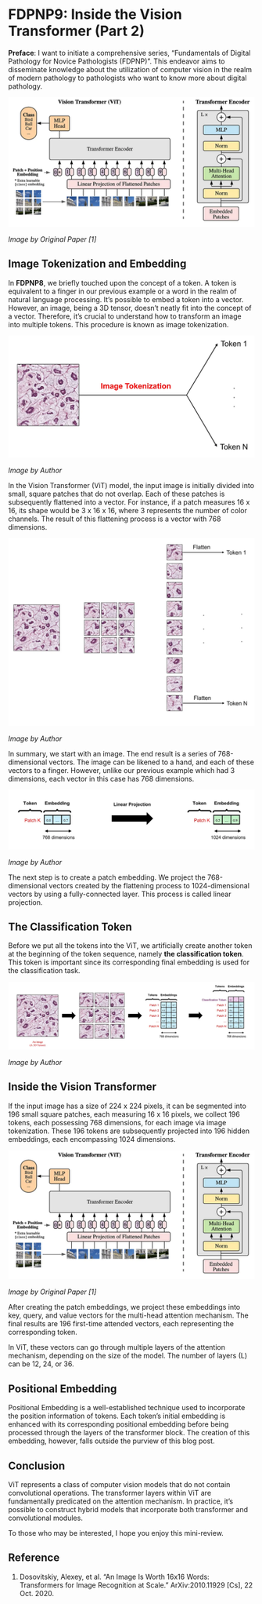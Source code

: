 # FDPNP9: Inside the Vision Transformer (Part 2)

**Preface**: I want to initiate a comprehensive series, “Fundamentals of Digital Pathology for Novice Pathologists (FDPNP)”. This endeavor aims to disseminate knowledge about the utilization of computer vision in the realm of modern pathology to pathologists who want to know more about digital pathology.

![Image 1](/img/post21_image1.webp)

*Image by Original Paper [1]*

## Image Tokenization and Embedding
In **FDPNP8**, we briefly touched upon the concept of a token. A token is equivalent to a finger in our previous example or a word in the realm of natural language processing. It’s possible to embed a token into a vector. However, an image, being a 3D tensor, doesn’t neatly fit into the concept of a vector. Therefore, it’s crucial to understand how to transform an image into multiple tokens. This procedure is known as image tokenization.

![Image 2](/img/post21_image2.webp)

*Image by Author*

In the Vision Transformer (ViT) model, the input image is initially divided into small, square patches that do not overlap. Each of these patches is subsequently flattened into a vector. For instance, if a patch measures 16 x 16, its shape would be 3 x 16 x 16, where 3 represents the number of color channels. The result of this flattening process is a vector with 768 dimensions.

![Image 3](/img/post21_image3.webp)

*Image by Author*

In summary, we start with an image. The end result is a series of 768-dimensional vectors. The image can be likened to a hand, and each of these vectors to a finger. However, unlike our previous example which had 3 dimensions, each vector in this case has 768 dimensions.

![Image 4](/img/post21_image4.webp)

*Image by Author*

The next step is to create a patch embedding. We project the 768-dimensional vectors created by the flattening process to 1024-dimensional vectors by using a fully-connected layer. This process is called linear projection.

## The Classification Token

Before we put all the tokens into the ViT, we artificially create another token at the beginning of the token sequence, namely **the classification token**. This token is important since its corresponding final embedding is used for the classification task.

![Image 5](/img/post21_image5.webp)

*Image by Author*

## Inside the Vision Transformer

If the input image has a size of 224 x 224 pixels, it can be segmented into 196 small square patches, each measuring 16 x 16 pixels, we collect 196 tokens, each possessing 768 dimensions, for each image via image tokenization. These 196 tokens are subsequently projected into 196 hidden embeddings, each encompassing 1024 dimensions.

![Image 1](/img/post21_image1.webp)

*Image by Original Paper [1]*

After creating the patch embeddings, we project these embeddings into key, query, and value vectors for the multi-head attention mechanism. The final results are 196 first-time attended vectors, each representing the corresponding token.

In ViT, these vectors can go through multiple layers of the attention mechanism, depending on the size of the model. The number of layers (L) can be 12, 24, or 36.

## Positional Embedding

Positional Embedding is a well-established technique used to incorporate the position information of tokens. Each token’s initial embedding is enhanced with its corresponding positional embedding before being processed through the layers of the transformer block. The creation of this embedding, however, falls outside the purview of this blog post.

## Conclusion

ViT represents a class of computer vision models that do not contain convolutional operations. The transformer layers within ViT are fundamentally predicated on the attention mechanism. In practice, it’s possible to construct hybrid models that incorporate both transformer and convolutional modules.

To those who may be interested, I hope you enjoy this mini-review.

## Reference

1. Dosovitskiy, Alexey, et al. “An Image Is Worth 16x16 Words: Transformers for Image Recognition at Scale.” ArXiv:2010.11929 [Cs], 22 Oct. 2020.
